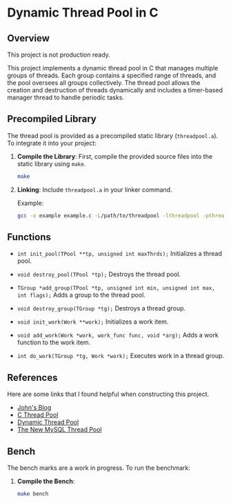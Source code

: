 # Dynamic Thread Pool in C

## Overview
This project is not production ready.

This project implements a dynamic thread pool in C that manages multiple groups of threads. Each group contains a specified range of threads, and the pool oversees all groups collectively. The thread pool allows the creation and destruction of threads dynamically and includes a timer-based manager thread to handle periodic tasks.

## Precompiled Library

The thread pool is provided as a precompiled static library (`threadpool.a`). To integrate it into your project:

1. **Compile the Library**: First, compile the provided source files into the static library using `make`.

   ```bash
   make

2. **Linking**: Include `threadpool.a` in your linker command.
   
   Example:
   ```bash
   gcc -o example example.c -L/path/to/threadpool -lthreadpool -pthread

## Functions

- `int init_pool(TPool **tp, unsigned int maxThrds);`
Initializes a thread pool.

- `void destroy_pool(TPool *tp);`
Destroys the thread pool.

- `TGroup *add_group(TPool *tp, unsigned int min, unsigned int max, int flags);`
Adds a group to the thread pool.

- `void destroy_group(TGroup *tg);`
Destroys a thread group.

- `void init_work(Work **work);`
Initializes a work item.

- `void add_work(Work *work, work_func func, void *arg);`
Adds a work function to the work item.

- `int do_work(TGroup *tg, Work *work);`
Executes work in a thread group.

## References

Here are some links that I found helpful when constructing this project.

- [John's Blog](https://nachtimwald.com/2019/04/12/thread-pool-in-c/)
- [C Thread Pool](https://github.com/Pithikos/C-Thread-Pool)
- [Dynamic Thread Pool](https://github.com/Charles0429/thread_pool)
- [The New MySQL Thread Pool](https://dev.mysql.com/blog-archive/the-new-mysql-thread-pool/)

## Bench

The bench marks are a work in progress. To run the benchmark:

1. **Compile the Bench**:

   ```bash
   make bench